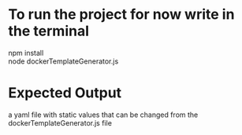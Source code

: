 # To run the project for now write in the terminal
npm install<br/>
node dockerTemplateGenerator.js 

# Expected Output<br/>
a yaml file with static values that can be changed from the dockerTemplateGenerator.js file

